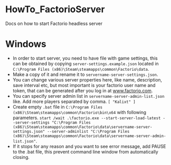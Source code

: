 # HowTo_FactorioServer
Docs on how to start Factorio headless server

# Windows

- In order to start server, you need to have file with game settings, this can be obtained by copying `server-settings.example.json` located in `C:\Program Files (x86)\Steam\steamapps\common\Factorio\data`. 
- Make a copy of it and rename it to `servername-server-settings.json`. 
- You can change various server properties here, like name, description, save interval etc, but most important is your factorio user name and token, that can be generated after you log in at www.factorio.com.
- You can specify server admin list in `servername-server-admin-list.json` like. Add more players separated by comma. 
`[
  "Kalixt"
]`
- Create empty `.bat` file in `C:\Program Files (x86)\Steam\steamapps\common\Factorio\bin\x64` with following parameters. `start /wait .\factorio.exe --start-server-load-latest --server-settings "C:\Program Files (x86)\Steam\steamapps\common\Factorio\data\servername-server-settings.json" --server-adminlist "C:\Program Files (x86)\Steam\steamapps\common\Factorio\data\servername-server-admin-list.json"`.
- If it stops for any reason and you want to see error message, add PAUSE to the .bat file, this prevent command line window from automatically closing.

